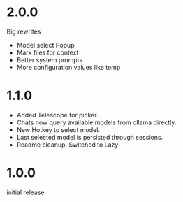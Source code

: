 # 2.0.0

Big rewrites

-   Model select Popup
-   Mark files for context
-   Better system prompts
-   More configuration values like temp

# 1.1.0

-   Added Telescope for picker.
-   Chats now query available models from ollama directly.
-   New Hotkey to select model.
-   Last selected model is persisted through sessions.
-   Readme cleanup. Switched to Lazy

# 1.0.0

initial release
